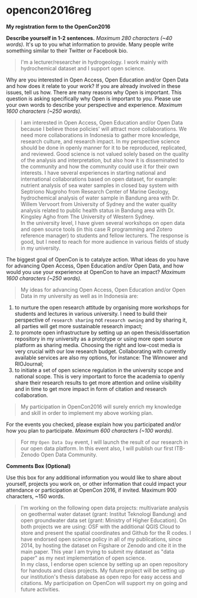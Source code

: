 # opencon2016reg

__My registration form to the OpenCon2016__

__Describe yourself in 1-2 sentences.__
_Maximum 280 characters (~40 words)._ It's up to you what information to provide. Many people write something similar to their Twitter or Facebook bio.

>I'm a lecturer/researcher in hydrogeology. I work mainly with hydrochemical dataset and I support open science.

Why are you interested in Open Access, Open Education and/or Open Data and how does it relate to your work? If you are already involved in these issues, tell us how. There are many reasons why Open is important. This question is asking specifically why Open is important to *you*. Please use your own words to describe your perspective and experience. _Maximum 1600 characters (~250 words)._

>I am interested in Open Access, Open Education and/or Open Data because I believe those policies' will attract more collaborations. We need more collaborations in Indonesia to gather more knowledge, research culture, and research impact. In my perspective science should be done in openly manner for it to be reproduced, replicated, and reviewed. Good science is not valued  solely based on the quality of the analysis and interpretation, but also how it is disseminated to the community and how the community could use it for their own interests. 
>I have several experiences in starting national and international collaborations based on open dataset, for example: nutrient analysis of sea water samples in closed bay system with Septriono Nugroho from Research Center of Marine Geology, hydrochemical analysis of water sample in Bandung area with Dr. Willem Vervoort from University of Sydney and the water quality analysis related to public health status in Bandung area with Dr. Kingsley Agho from The University of Western Sydney.    
>In the university level, I have given several workshops on open data and open source tools (in this case R programming and Zotero reference manager) to students and fellow lecturers. The response is good, but I need to reach for more audience in various fields of study in my university. 

The biggest goal of OpenCon is to catalyze action. What ideas do you have for advancing Open Access, Open Education and/or Open Data, and how would you use your experience at OpenCon to have an impact? _Maximum 1600 characters (~250 words)._

>My ideas for advancing Open Access, Open Education and/or Open Data in my university as well as in Indonesia are: 
1. to nurture the open research attitude by organising more workshops for students and lectures in various university. I need to build their perspective of `research sharing` not `research owning` and by sharing it, all parties will get more sustainable research impact; 
2. to promote open infrastructure by setting up an open thesis/dissertation repository in my university as a prototype or using more open source platform as sharing media. Choosing the right and low-cost media is very crucial with our low research budget. Collaborating with currently available services are also my options, for instance: The Winnower and RIOJournal; 
3. to initiate a set of open science regulation in the university scope and national scope. This is very important to force the academia to openly share their research results to get more attention and online visibility and in time to get more impact in form of citation and research collaboration.  

>My participation in OpenCon2016 will surely enrich my knowledge and skill in order to implement my above working plan. 

For the events you checked, please explain how you participated and/or how you plan to participate. _Maximum 600 characters (~100 words)._

>For my `Open Data Day` event, I will launch the result of our research in our open data platform. In this event also, I will publish our first ITB-Zenodo Open Data Community.    

__Comments Box (Optional)__

Use this box for any additional information you would like to share about yourself, projects you work on, or other information that could impact your attendance or participation at OpenCon 2016, if invited. Maximum 900 characters, ~150 words.

> I'm working on the following open data projects: multivariate analysis on geothermal water dataset (grant: Institut Teknologi Bandung) and open groundwater data set (grant: Ministry of Higher Education). On both projects we are using: OSF with the additional QGIS Cloud  to store and present the spatial coordinates and Github for the R codes.
> I have endorsed open science policy in all of my publications, since 2014, by hosting the dataset on Figshare or Zenodo and cite it in the main paper. This year I am trying to submit my dataset as "data paper" as my next implementation of open science.   
> In my class, I endorse open science by setting up an open repository for handouts and class projects.
> My future project will be setting up our institution's thesis database as open repo for easy access and citations.
> My participation on OpenCon will support my on going and future activities.


